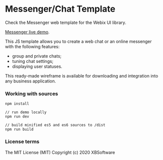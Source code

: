 Messenger/Chat Template
============

Check the Messenger web template for the Webix UI library.

[Messenger live demo](https://webix-hub.github.io/messenger-template/dist/es5/index.html).

This JS template allows you to create a web chat or an online messenger with the following features: 

- group and private chats;
- tuning chat settings;
- displaying user statuses.

This ready-made wireframe is available for downloading and integration into any business application.

### Working with sources

```
npm install

// run demo locally
npm run dev

// build minified es5 and es6 sources to /dist
npm run build
```

### License terms

The MIT License (MIT)
Copyright (c) 2020 XBSoftware